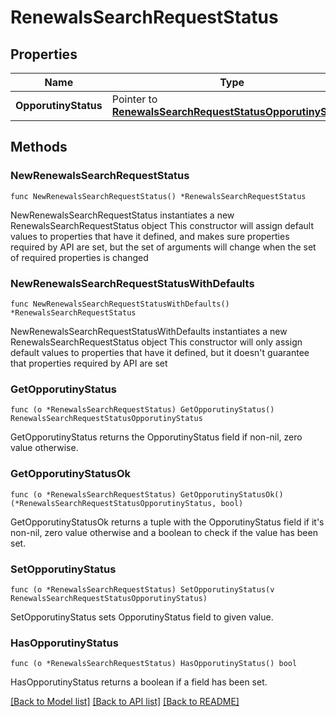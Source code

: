 # RenewalsSearchRequestStatus

## Properties

Name | Type | Description | Notes
------------ | ------------- | ------------- | -------------
**OpporutinyStatus** | Pointer to [**RenewalsSearchRequestStatusOpporutinyStatus**](RenewalsSearchRequestStatusOpporutinyStatus.md) |  | [optional] 

## Methods

### NewRenewalsSearchRequestStatus

`func NewRenewalsSearchRequestStatus() *RenewalsSearchRequestStatus`

NewRenewalsSearchRequestStatus instantiates a new RenewalsSearchRequestStatus object
This constructor will assign default values to properties that have it defined,
and makes sure properties required by API are set, but the set of arguments
will change when the set of required properties is changed

### NewRenewalsSearchRequestStatusWithDefaults

`func NewRenewalsSearchRequestStatusWithDefaults() *RenewalsSearchRequestStatus`

NewRenewalsSearchRequestStatusWithDefaults instantiates a new RenewalsSearchRequestStatus object
This constructor will only assign default values to properties that have it defined,
but it doesn't guarantee that properties required by API are set

### GetOpporutinyStatus

`func (o *RenewalsSearchRequestStatus) GetOpporutinyStatus() RenewalsSearchRequestStatusOpporutinyStatus`

GetOpporutinyStatus returns the OpporutinyStatus field if non-nil, zero value otherwise.

### GetOpporutinyStatusOk

`func (o *RenewalsSearchRequestStatus) GetOpporutinyStatusOk() (*RenewalsSearchRequestStatusOpporutinyStatus, bool)`

GetOpporutinyStatusOk returns a tuple with the OpporutinyStatus field if it's non-nil, zero value otherwise
and a boolean to check if the value has been set.

### SetOpporutinyStatus

`func (o *RenewalsSearchRequestStatus) SetOpporutinyStatus(v RenewalsSearchRequestStatusOpporutinyStatus)`

SetOpporutinyStatus sets OpporutinyStatus field to given value.

### HasOpporutinyStatus

`func (o *RenewalsSearchRequestStatus) HasOpporutinyStatus() bool`

HasOpporutinyStatus returns a boolean if a field has been set.


[[Back to Model list]](../README.md#documentation-for-models) [[Back to API list]](../README.md#documentation-for-api-endpoints) [[Back to README]](../README.md)


